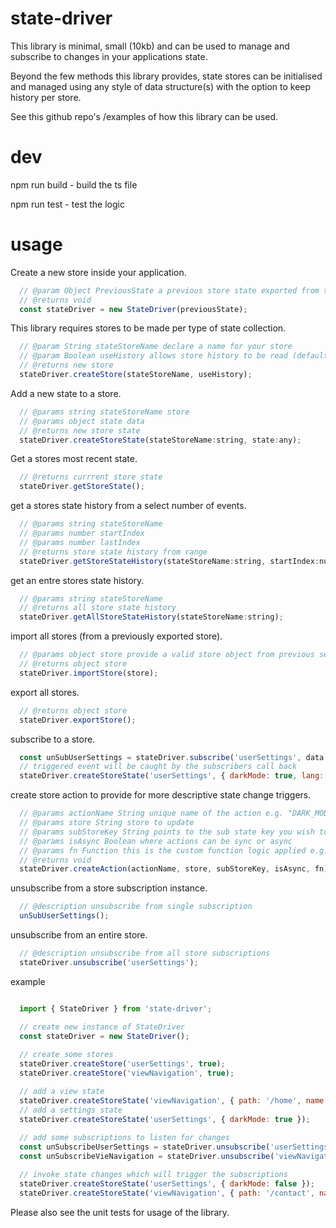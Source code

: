 # state-driver

This library is minimal, small (10kb) and can be used to manage and subscribe to changes in your applications state.

Beyond the few methods this library provides, state stores can be initialised and managed using any 
style of data structure(s) with the option to keep history per store.

See this github repo's /examples of how this library can be used.

# dev

npm run build - build the ts file

npm run test  - test the logic

# usage

Create a new store inside your application.

````javascript
  // @param Object PreviousState a previous store state exported from the store.
  // @returns void
  const stateDriver = new StateDriver(previousState);
````

This library requires stores to be made per type of state collection.

````javascript
  // @param String stateStoreName declare a name for your store
  // @param Boolean useHistory allows store history to be read (default is false)
  // @returns new store
  stateDriver.createStore(stateStoreName, useHistory);
````

Add a new state to a store.

````javascript 
  // @params string stateStoreName store
  // @params object state data 
  // @returns new store state
  stateDriver.createStoreState(stateStoreName:string, state:any);
````

Get a stores most recent state.

````javascript 
  // @returns currrent store state
  stateDriver.getStoreState();
````

get a stores state history from a select number of events.

````javascript 
  // @params string stateStoreName
  // @params number startIndex
  // @params number lastIndex
  // @returns store state history from range
  stateDriver.getStoreStateHistory(stateStoreName:string, startIndex:number, lastIndex:number);
````

get an entre stores state history.

````javascript 
  // @params string stateStoreName
  // @returns all store state history
  stateDriver.getAllStoreStateHistory(stateStoreName:string);
````

import all stores (from a previously exported store).

````javascript 
  // @params object store provide a valid store object from previous session
  // @returns object store
  stateDriver.importStore(store);
````

export all stores.

````javascript 
  // @returns object store
  stateDriver.exportStore();
````

subscribe to a store.

````javascript 
  const unSubUserSettings = stateDriver.subscribe('userSettings', data => console.log('darkMode has been set', data));
  // triggered event will be caught by the subscribers call back
  stateDriver.createStoreState('userSettings', { darkMode: true, lang: 'en-us' });
````

create store action to provide for more descriptive state change triggers.

````javascript 
  // @params actionName String unique name of the action e.g. "DARK_MODE_TOGGLE"
  // @params store String store to update
  // @params subStoreKey String points to the sub state key you wish to update e.g. store['darkMode']
  // @params isAsync Boolean where actions can be sync or async
  // @params fn Function this is the custom function logic applied e.g. function(s) { return !s } will reverse a booleans the state
  // @returns void
  stateDriver.createAction(actionName, store, subStoreKey, isAsync, fn);
````

unsubscribe from a store subscription instance.

````javascript
  // @description unsubscribe from single subscription
  unSubUserSettings();
````

unsubscribe from an entire store.

````javascript 
  // @description unsubscribe from all store subscriptions
  stateDriver.unsubscribe('userSettings');
````

example

````javascript

  import { StateDriver } from 'state-driver';

  // create new instance of StateDriver
  const stateDriver = new StateDriver();
  
  // create some stores
  stateDriver.createStore('userSettings', true);
  stateDriver.createStore('viewNavigation', true);

  // add a view state
  stateDriver.createStoreState('viewNavigation', { path: '/home', name: 'home' });
  // add a settings state
  stateDriver.createStoreState('userSettings', { darkMode: true });
  
  // add some subscriptions to listen for changes
  const unSubscribeUserSettings = stateDriver.unsubscribe('userSettings', data => { /* do something with data */ });
  const unSubscribeVieNavigation = stateDriver.unsubscribe('viewNavigation', data => { /* do something with data */ }););

  // invoke state changes which will trigger the subscriptions
  stateDriver.createStoreState('userSettings', { darkMode: false });
  stateDriver.createStoreState('viewNavigation', { path: '/contact', name: 'contact' });

````

Please also see the unit tests for usage of the library.






